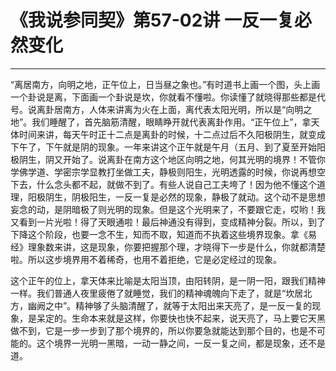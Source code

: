 # 《我说参同契》第57-02讲 一反一复必然变化

------

“离居南方，向明之地，正午位上，日当昼之象也。”有时道书上画一个图，头上画一个卦说是离，下面画一个卦说是坎，你就看不懂啦。你读懂了就晓得那些都是代号。说离卦居南方，人体来讲离为火在上面，离代表太阳光明，所以是“向明之地”。我们睡醒了，首先脑筋清醒，眼睛睁开就代表离卦作用。“正午位上”，拿天体时间来讲，每天午时正十二点是离卦的时候，十二点过后不久阳极阴生，就变成下午了，下午就是阴的现象。一年来讲这个正午就是午月（五月、到了夏至开始阳极阴生，阴又开始了。说离卦在南方这个地区向明之地，何其光明的境界！不管你学佛学道、学密宗学显教打坐做工夫，静极则阳生，光明透露的时候，你说再想空下去，什么念头都不起，就做不到了。有些人说自己工夫垮了！因为他不懂这个道理，阳极阴生，阴极阳生，一反一复是必然的现象，静极了就动。这个动不是思想妄念的动，是阴暗极了则光明的现象。但是这个光明来了，不要跟它走，哎哟！我又看到一片光啦！得了天眼通啦！最后神通没有得到，变成精神分裂。所以，到了下降这个阶段，也要一念不生，知而不取，知道而不执着这些境界现象。拿《易经》理象数来讲，这是现象，你要把握那个理，才晓得下一步是什么，你就都清楚啦。所以这步境界用不着稀奇，也用不着拒绝，它是必定经过的现象。

这个正午的位上，拿天体来比喻是太阳当顶，由阳转阴，是一阴一阳，跟我们精神一样。我们普通人夜里疲倦了就睡觉，我们的精神魂魄向下走了，就是“坎居北方，幽阙之中”。精神够了头脑清醒了，就等于太阳出来天亮了，是一反一复的现象，是呆定的。生命本来就是这样，你要快也快不起来，说天亮了，马上要它天黑做不到，它是一步一步到了那个境界的，所以你要急就能达到那个目的，也是不可能的。这个境界一光明一黑暗，一动一静之间，一反一复之间，都是现象，还不是道。